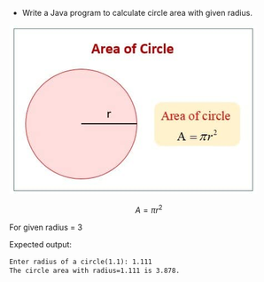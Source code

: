 * Write a Java program to calculate circle area with given radius.

![](images/circleArea.jpg)

$$ A = \pi r^2 $$

For given radius = 3

Expected output:

```output
Enter radius of a circle(1.1): 1.111
The circle area with radius=1.111 is 3.878.
```


